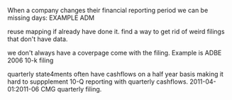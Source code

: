 When a company changes their financial reporting period we can be missing days: EXAMPLE ADM

reuse mapping if already have done it.
find a way to get rid of weird filings that don't have data.

we don't always have a coverpage come with the filing. Example is ADBE 2006 10-k filing


quarterly state4ments often have cashflows on a half year basis making it hard to suppplement 10-Q reporting with quarterly cashflows.
    2011-04-01:2011-06 CMG quarterly filing.
